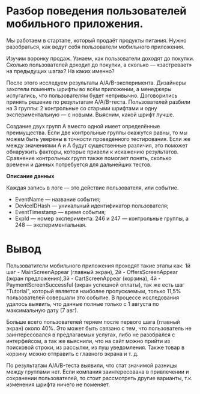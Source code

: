 # Разбор поведения пользователей мобильного приложения.

Мы работаем в стартапе, который продаёт продукты питания. Нужно разобраться, как ведут себя пользователи мобильного приложения.

Изучим воронку продаж. Узнаем, как пользователи доходят до покупки. Сколько пользователей доходит до покупки, а сколько — «застревает» на предыдущих шагах? На каких именно?

После этого исследуем результаты A/A/B-эксперимента. Дизайнеры захотели поменять шрифты во всём приложении, а менеджеры испугались, что пользователям будет непривычно. Договорились принять решение по результатам A/A/B-теста. Пользователей разбили на 3 группы: 2 контрольные со старыми шрифтами и одну экспериментальную — с новыми. Выясним, какой шрифт лучше.

Создание двух групп A вместо одной имеет определённые преимущества. Если две контрольные группы окажутся равны, то мы можем быть уверены в точности проведенного тестирования. Если же между значениями A и A будут существенные различия, это поможет обнаружить факторы, которые привели к искажению результатов. Сравнение контрольных групп также помогает понять, сколько времени и данных потребуется для дальнейших тестов.

**Описание данных**

Каждая запись в логе — это действие пользователя, или событие. 
* EventName — название события;
* DeviceIDHash — уникальный идентификатор пользователя;
* EventTimestamp — время события;
* ExpId — номер эксперимента: 246 и 247 — контрольные группы, а 248 — экспериментальная.

# Вывод

Пользоватители мобильного приложения проходят такие этапы как: 1й шаг - MainScreenAppear (главный экран), 2й - OffersScreenAppear (экран предложения),3й - CartScreenAppear (корзина), 4й - PaymentScreenSuccessful (экран успешной оплаты), так же есть шаг "Tutorial", который является наиболее пропускаемым, только 11,5% пользователей совершали это событие. В процессе исследования удалось выявить, что данные полные только с 1 августа по максимальную дату (7 авг). 

Больше всего пользователей теряем после первого шага (главный экран) около 40%. Это может быть связано с тем, что пользователь не заинтересовался в предлагаемых услугах, либо не разобрался с интерфейсом, а так же выяснили, что на сайт можно прийти из поисковой строки, из рассылки, из пуш уведомления. Также товар в корзину можно отправить с главного экрана и т. д.

По результатам A/A/B-теста выявили, что стат значимой разницы между группами нет. Если компания заинтересована в привлечении и сохранении пользователей, то стоит рассмотреть другие варианты, т.к. изменения шрифта ничего не поменяет.
